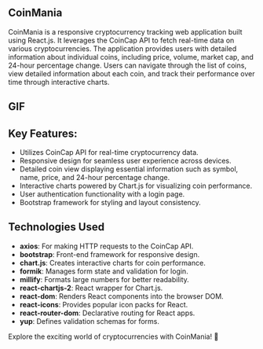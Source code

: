 ## CoinMania

CoinMania is a responsive cryptocurrency tracking web application built using React.js. It leverages the CoinCap API to fetch real-time data on various cryptocurrencies. The application provides users with detailed information about individual coins, including price, volume, market cap, and 24-hour percentage change. Users can navigate through the list of coins, view detailed information about each coin, and track their performance over time through interactive charts.

## GIF

## Key Features:
- Utilizes CoinCap API for real-time cryptocurrency data.
- Responsive design for seamless user experience across devices.
- Detailed coin view displaying essential information such as symbol, name, price, and 24-hour percentage change.
- Interactive charts powered by Chart.js for visualizing coin performance.
- User authentication functionality with a login page.
- Bootstrap framework for styling and layout consistency.


## Technologies Used

- **axios**: For making HTTP requests to the CoinCap API.
- **bootstrap**: Front-end framework for responsive design.
- **chart.js**: Creates interactive charts for coin performance.
- **formik**: Manages form state and validation for login.
- **millify**: Formats large numbers for better readability.
- **react-chartjs-2**: React wrapper for Chart.js.
- **react-dom**: Renders React components into the browser DOM.
- **react-icons**: Provides popular icon packs for React.
- **react-router-dom**: Declarative routing for React apps.
- **yup**: Defines validation schemas for forms.

Explore the exciting world of cryptocurrencies with CoinMania! 🚀
